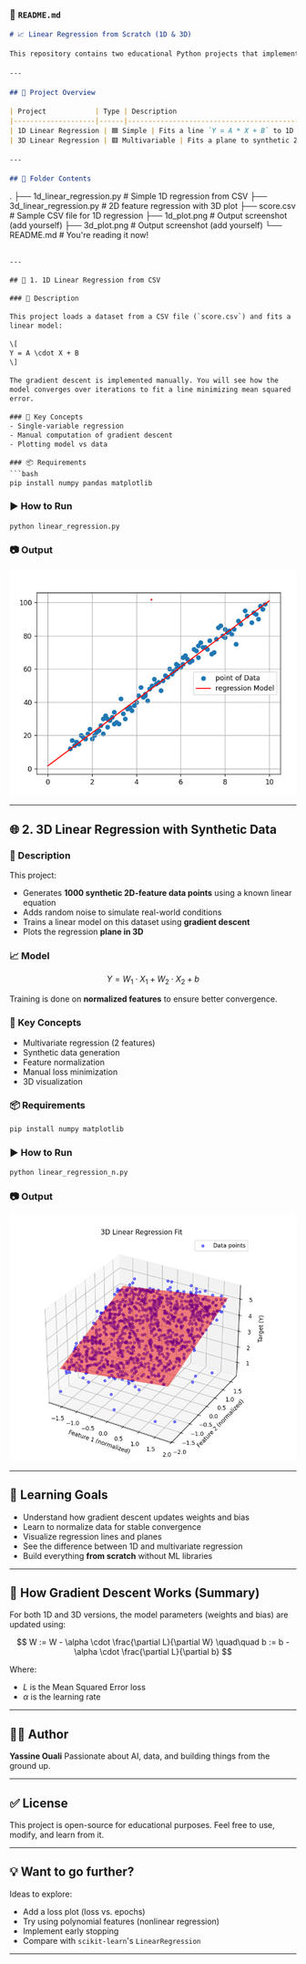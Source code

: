 
### 📄 `README.md`

```markdown
# 📈 Linear Regression from Scratch (1D & 3D)

This repository contains two educational Python projects that implement **Linear Regression from scratch** using **gradient descent**. These examples are fully manual — no external machine learning libraries like `scikit-learn` are used — to help you learn how regression and optimization actually work under the hood.

---

## 📌 Project Overview

| Project            | Type | Description                                      |
|--------------------|------|--------------------------------------------------|
| 1D Linear Regression | 🟦 Simple | Fits a line `Y = A * X + B` to 1D data from a CSV |
| 3D Linear Regression | 🟥 Multivariable | Fits a plane to synthetic 2D-feature data        |

---

## 📁 Folder Contents

```

.
├── 1d\_linear\_regression.py     # Simple 1D regression from CSV
├── 3d\_linear\_regression.py     # 2D feature regression with 3D plot
├── score.csv                   # Sample CSV file for 1D regression
├── 1d\_plot.png                 # Output screenshot (add yourself)
├── 3d\_plot.png                 # Output screenshot (add yourself)
└── README.md                   # You're reading it now!

````

---

## 🚀 1. 1D Linear Regression from CSV

### 📄 Description

This project loads a dataset from a CSV file (`score.csv`) and fits a linear model:

\[
Y = A \cdot X + B
\]

The gradient descent is implemented manually. You will see how the model converges over iterations to fit a line minimizing mean squared error.

### 🧠 Key Concepts
- Single-variable regression
- Manual computation of gradient descent
- Plotting model vs data

### 📦 Requirements
```bash
pip install numpy pandas matplotlib
````

### ▶️ How to Run

```bash
python linear_regression.py
```

### 📷 Output

![1D Regression Plot](./1d_plot.png)

---

## 🌐 2. 3D Linear Regression with Synthetic Data

### 📄 Description

This project:

* Generates **1000 synthetic 2D-feature data points** using a known linear equation
* Adds random noise to simulate real-world conditions
* Trains a linear model on this dataset using **gradient descent**
* Plots the regression **plane in 3D**

### 📈 Model

$$
Y = W_1 \cdot X_1 + W_2 \cdot X_2 + b
$$

Training is done on **normalized features** to ensure better convergence.

### 🧠 Key Concepts

* Multivariate regression (2 features)
* Synthetic data generation
* Feature normalization
* Manual loss minimization
* 3D visualization

### 📦 Requirements

```bash
pip install numpy matplotlib
```

### ▶️ How to Run

```bash
python linear_regression_n.py
```

### 📷 Output

![3D Regression Plot](./3d_plot.png)

---

## 🎯 Learning Goals

* Understand how gradient descent updates weights and bias
* Learn to normalize data for stable convergence
* Visualize regression lines and planes
* See the difference between 1D and multivariate regression
* Build everything **from scratch** without ML libraries

---

## 🧠 How Gradient Descent Works (Summary)

For both 1D and 3D versions, the model parameters (weights and bias) are updated using:

$$
W := W - \alpha \cdot \frac{\partial L}{\partial W}
\quad\quad
b := b - \alpha \cdot \frac{\partial L}{\partial b}
$$

Where:

* $L$ is the Mean Squared Error loss
* $\alpha$ is the learning rate

---

## 🧑‍💻 Author

**Yassine Ouali**
Passionate about AI, data, and building things from the ground up.

---

## ✅ License

This project is open-source for educational purposes. Feel free to use, modify, and learn from it.

---

## 💡 Want to go further?

Ideas to explore:

* Add a loss plot (loss vs. epochs)
* Try using polynomial features (nonlinear regression)
* Implement early stopping
* Compare with `scikit-learn`'s `LinearRegression`

---

```

